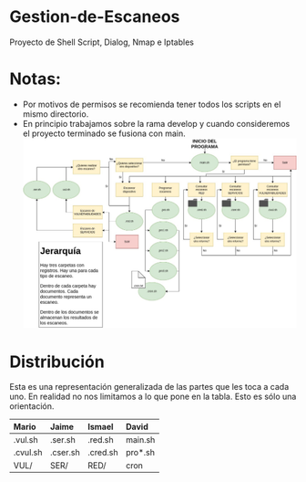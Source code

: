 # Gestion-de-Escaneos
Proyecto de Shell Script, Dialog, Nmap e Iptables
# Notas:
- Por motivos de permisos se recomienda tener todos los scripts en el mismo directorio.
- En principio trabajamos sobre la rama develop y cuando consideremos el proyecto terminado se fusiona con main.
![image](image.jpg)

# Distribución

Esta es una representación generalizada de las partes que les toca a cada uno.
En realidad no nos limitamos a lo que pone en la tabla. Esto es sólo una orientación.

| Mario | Jaime | Ismael | David |
| :---   | :--- | :--- | :--- |
| .vul.sh | .ser.sh | .red.sh | main.sh |
| .cvul.sh | .cser.sh | .cred.sh | pro*.sh |
| VUL/ | SER/ | RED/ | cron |
